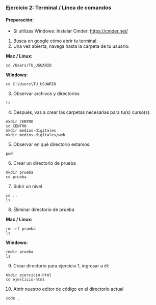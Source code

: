### Ejercicio 2: Terminal / Línea de comandos

#### Preparación:

- Si utilizas Windows: Instalar Cmder: https://cmder.net/

1. Busca en google cómo abrir tu terminal.
2. Una vez abierta, navega hasta la carpeta de tu usuario:

**Mac / Linux:**
```
cd /Users/TU_USUARIO
```

**Windows:**
```
cd C:\Users\TU_USUARIO
```

3. Observar archivos y directorios

```
ls
```

4. Después, vas a crear las carpetas necesarias para tu(s) curso(s):

```
mkdir CENTRO
cd CENTRO
mkdir medios-digitales
mkdir medios-digitales/web
```

5. Observar en qué directorio estamos:

```
pwd
```

6. Crear un directorio de prueba

```
mkdir prueba
cd prueba
```

7. Subir un nivel
```
cd ..
ls
```

8. Eliminar directorio de prueba

**Mac / Linux:**
```
rm -rf prueba
ls
```

**Windows:**
```
rmdir prueba
ls
```


9. Crear directorio para ejercicio 1, ingresar a él:
```
mkdir ejercicio-html
cd ejercicio-html
```


10. Abrir nuestro editor de código en el directorio actual
```
code .
```